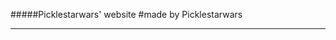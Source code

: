 #####Picklestarwars' website
#made by Picklestarwars
___________________________________________________
      
